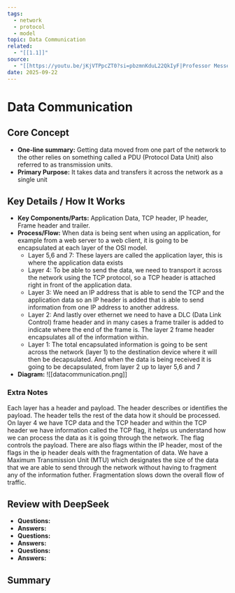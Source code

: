 ```yaml
---
tags:
  - network
  - protocol
  - model
topic: Data Communication
related:
  - "[[1.1]]"
source:
  - "[[https://youtu.be/jKjVTPpcZT0?si=pbzmnKduL22QkIyF|Professor Messer N10-009 Network+]]]"
date: 2025-09-22
---
```

# Data Communication
## Core Concept
-   **One-line summary:** Getting data moved from one part of the network to the other relies on something called a PDU (Protocol Data Unit) also referred to as transmission units.
-   **Primary Purpose:** It takes data and transfers it across the network as a single unit

## Key Details / How It Works
- **Key Components/Parts:** Application Data, TCP header, IP header, Frame header and trailer.
-  **Process/Flow:** When data is being sent when using an application, for example from a web server to a web client, it is going to be encapsulated at each layer of the OSI model. 
	- Layer 5,6 and 7: These layers are called the application layer, this is where the application data exists 
	- Layer 4: To be able to send the data, we need to transport it across the network using the TCP protocol, so a TCP header is attached right in front of the application data.
	- Layer 3: We need an IP address that is able to send the TCP and the application data so an IP header is added that is able to send information from one IP address to another address.
	- Layer 2: And lastly over ethernet we need to have a DLC (Data Link Control) frame header and in many cases a frame trailer is added to indicate where the end of the frame is. The layer 2 frame header encapsulates all of the information within.
	- Layer 1: The total encapsulated information is going to be sent across the network 
	  (layer 1) to the destination device where it will then be decapsulated.
	And when the data is being received it is going to be decapsulated, from layer 2 up to layer 5,6 and 7
- **Diagram:** ![[datacommunication.png]]

### Extra Notes
Each layer has a header and payload. The header describes or identifies the payload. The header tells the rest of the data how it should be processed.
On layer 4 we have TCP data and the TCP header and within the TCP header we have information called the TCP flag, it helps us understand how we can process the data as it is going through the network. The flag controls the payload. 
There are also flags within the IP header, most of the flags in the ip header deals with the fragmentation of data. We have a Maximum Transmission Unit (MTU) which designates the size of the data that we are able to send through the network without having to fragment any of the information futher. Fragmentation slows down the overall flow of traffic.

## Review with DeepSeek 
- **Questions:**
- **Answers:**
- **Questions:**
- **Answers:**
- **Questions:**
- **Answers:**

## Summary

